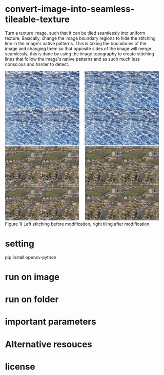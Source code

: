 # convert-image-into-seamless-tileable-texture
Turn a texture image, such that it can be tiled seamlessly into uniform texture. Basically, change the image boundary regions to hide the stitching line in the image's native patterns.
This is taking the boundaries of the image and changing them so that opposite sides of the image will merge seamlessly, this is done by using the image topography to create stitching lines that follow the image's native patterns and as such much less conscious and  harder to detect.

![](sa_266035_15_Score_5229_TileSize39_Texture.jpg)
![](sa_266472_5_Score_5119_TileSize39_Texture.jpg)
Figure 1)  Left stitching before modification, right tiling after modification

# setting
pip install opencv-python

# run on image

# run on folder

# important parameters

# Alternative resouces

# license 

